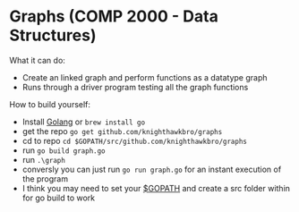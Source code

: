 # Graphs (COMP 2000 - Data Structures)

What it can do:
- Create an linked graph and perform functions as a datatype graph
- Runs through a driver program testing all the graph functions

How to build yourself:
- Install [Golang](https://golang.org/dl/) or ```brew install go```
- get the repo ```go get github.com/knighthawkbro/graphs```
- cd to repo ```cd $GOPATH/src/github.com/knighthawkbro/graphs```
- run ```go build graph.go```
- run ```.\graph```
- conversly you can just run ```go run graph.go``` for an instant execution of the program
- I think you may need to set your [$GOPATH](https://golang.org/doc/code.html#GOPATH) and create a src folder within for go build to work
